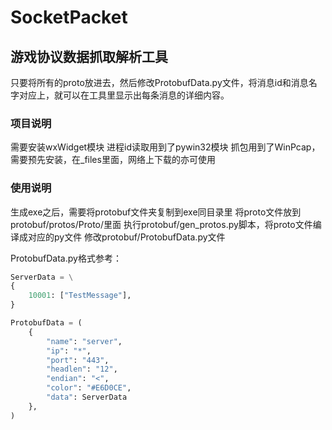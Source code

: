# SocketPacket

## 游戏协议数据抓取解析工具
只要将所有的proto放进去，然后修改ProtobufData.py文件，将消息id和消息名字对应上，就可以在工具里显示出每条消息的详细内容。

### 项目说明
需要安装wxWidget模块
进程id读取用到了pywin32模块
抓包用到了WinPcap，需要预先安装，在_files里面，网络上下载的亦可使用

### 使用说明
生成exe之后，需要将protobuf文件夹复制到exe同目录里
将proto文件放到protobuf/protos/Proto/里面
执行protobuf/gen_protos.py脚本，将proto文件编译成对应的py文件
修改protobuf/ProtobufData.py文件

ProtobufData.py格式参考：

```python
ServerData = \
{
    10001: ["TestMessage"],
}

ProtobufData = (
    {
        "name": "server",
        "ip": "*",
        "port": "443",
        "headlen": "12",
        "endian": "<",
        "color": "#E6D0CE",
        "data": ServerData
    },
)
```